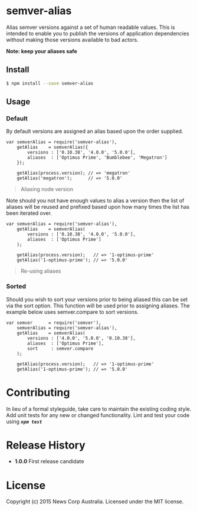 # semver-alias

Alias semver versions against a set of human readable values. This is intended to enable you to publish the versions of application dependencies without making those versions available to bad actors.

**Note: keep your aliases safe**

## Install

```bash
$ npm install --save semver-alias
```

## Usage

### Default

By default versions are assigned an alias based upon the order supplied.

```
var semverAlias = require('semver-alias'),
    getAlias    = semverAlias({
        versions : ['0.10.38', '4.0.0', '5.0.0'],
        aliases  : ['Optimus Prime', 'Bumblebee', 'Megatron']
    });

    getAlias(process.version); // => 'megatron'
    getAlias('megatron');      // => '5.0.0'
```
> Aliasing node version

Note should you not have enough values to alias a version then the list of aliases will be reused and prefixed based upon how many times the list has been iterated over.

```
var semverAlias = require('semver-alias'),
    getAlias    = semverAlias(
        versions : ['0.10.38', '4.0.0', '5.0.0'],
        aliases  : ['Optimus Prime']
    );

    getAlias(process.version);   // => '1-optimus-prime'
    getAlias('1-optimus-prime'); // => '5.0.0'
```
> Re-using aliases

### Sorted

Should you wish to sort your versions prior to being aliased this can be set via the sort option. This function will be used prior to assigning aliases. The example below uses semver.compare to sort versions.

```
var semver      = require('semver'),
    semverAlias = require('semver-alias'),
    getAlias    = semverAlias(
        versions : ['4.0.0', '5.0.0', '0.10.38'],
        aliases  : ['Optimus Prime'],
        sort     : semver.compare
    );

    getAlias(process.version);   // => '1-optimus-prime'
    getAlias('1-optimus-prime'); // => '5.0.0'

```

# Contributing
In lieu of a formal styleguide, take care to maintain the existing coding style. Add unit tests for any new or changed functionality. Lint and test your code using ***`npm test`***

# Release History

- **1.0.0** First release candidate

# License
Copyright (c) 2015 News Corp Australia. Licensed under the MIT license.
